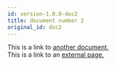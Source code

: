 ```yaml
---
id: version-1.0.0-doc2
title: document number 2
original_id: doc2
---
```


This is a link to [another document.](/docs/en/doc3.md)  
This is a link to an [external page.](http://www.example.com)
